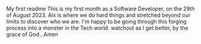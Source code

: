 My first readme
This is my first month as a Software Developer, on the 29th of August 2023.
Alx is where we do hard things and stretched beyond our limits to discover who we are.
I'm happy to be going through this forging process into a monster in the Tech world.
watchout as I get better, by the grace of God...Amen
